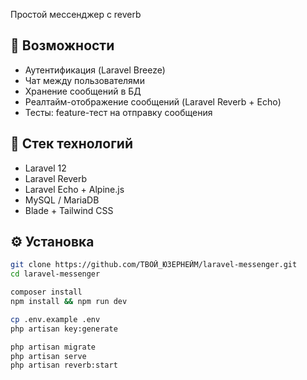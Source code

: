 Простой мессенджер c reverb

## 🚀 Возможности

- Аутентификация (Laravel Breeze)
- Чат между пользователями
- Хранение сообщений в БД
- Реалтайм-отображение сообщений (Laravel Reverb + Echo)
- Тесты: feature-тест на отправку сообщения

## 🧱 Стек технологий

- Laravel 12
- Laravel Reverb
- Laravel Echo + Alpine.js
- MySQL / MariaDB
- Blade + Tailwind CSS

## ⚙️ Установка

```bash
git clone https://github.com/ТВОЙ_ЮЗЕРНЕЙМ/laravel-messenger.git
cd laravel-messenger

composer install
npm install && npm run dev

cp .env.example .env
php artisan key:generate

php artisan migrate
php artisan serve
php artisan reverb:start
